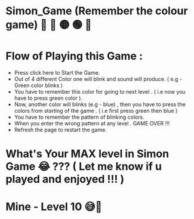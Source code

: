 # Simon_Game (Remember the colour game) 🔴 🔵 🟡 🟢 🤔

# Flow of Playing this Game :

 * Press click here to Start the Game.
 * Out of 4 different Color one will blink and sound will produce.  ( e.g - Green color blinks )
 * You have to remember this color for going to next level . ( i.e now you have to press green color ).
 * Now, another color will blinks (e.g - blue) , then you have to press the colors from starting of the game . ( i.e first press green then blue )
 * You have to remember the pattern of blinking colors.
 * When you enter the wrong pattern at any level . GAME OVER !!!
 * Refresh the page to restart the game.

# What's Your MAX level in Simon Game 😂 ???   ( Let me know if u played and enjoyed !!! )
# Mine - Level 10 😅🥲
